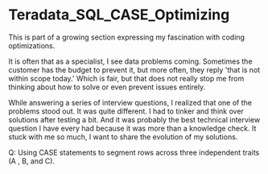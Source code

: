 # Teradata_SQL_CASE_Optimizing
This is part of a growing section expressing my fascination with coding optimizations.

It is often that as a specialist, I see data problems coming. Sometimes the customer has the budget to prevent it, but more often, they reply 'that is not within scope today.' Which is fair, but that does not really stop me from thinking about how to solve or even prevent issues entirely.

While answering a series of interview questions, I realized that one of the problems stood out. It was quite different. I had to tinker and think over solutions after testing a bit. And it was probably the best technical interview question I have every had because it was more than a knowledge check. It stuck with me so much, I want to share the evolution of my solutions.

Q: Using CASE statements to segment rows across three independent traits (A , B, and C).
